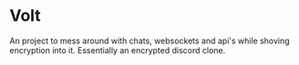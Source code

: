 # Volt
An project to mess around with chats, websockets and api's while shoving encryption into it. Essentially an encrypted discord clone.
